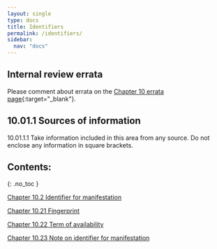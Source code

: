 ```yaml
---
layout: single
type: docs
title: Identifiers
permalink: /identifiers/
sidebar:
  nav: "docs"
---
```


## Internal review errata

Please comment about errata on the [Chapter 10 errata page](https://docs.google.com/document/d/1S-ppDuSz0STqOURYVJ6tM5PmjqkF7g2ZPN7Cx3uVWZE){:target="_blank"}.

## 10.01.1 Sources of information

<a name="10.01.1.1">10.01.1.1</a> Take information included in this area from any source. Do not enclose any information in square brackets.

## Contents:
{: .no_toc }

[Chapter 10.2 Identifier for manifestation](/DCRMR/identifiers/Identifier-for-manifestation/)

[Chapter 10.21 Fingerprint](/DCRMR/identifiers/Fingerprint/)

[Chapter 10.22 Term of availability](/DCRMR/identifiers/Term-of-availability/)

[Chapter 10.23 Note on identifier for manifestation](/DCRMR/identifiers/Note-on-identifier-for-manifestation/)